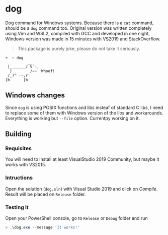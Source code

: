 # dog


Dog command for Windows systems. Because there is a `cat` command, should be a `dog` command too. Original version was written completely using Vim and WSL2, compiled with GCC and developed in one night, Windows version was made in 15 minutes with VS2019 and StackOverflow.

> This package is purely joke, please do not take it seriously.

```
➜  ~ dog
          __
 |_______/ V`-,
  }        /~~  Whoof!
 /_)^ --,r'
|b      |b
```

## Windows changes

Since `dog` is using POSIX functions and libs insteaf of standard C libs, I need to replace some of them with Windows version of the libs and workarounds. Everything is working but `--file` option. Currentpy working on it.

## Building

### Requisites

You will need to install at least VisualStudio 2019 Community, but maybe it works with VS2015.

### Intructions

Open the solution (`dog.sln`) with Visual Studio 2019 and click on *Compile*. Result will be placed on `Release` folder.

### Testing it

Open your PowerShell console, go to `Release` or `Debug` folder and run

```powershell
> .\dog.exe --message 'It works!'
```
